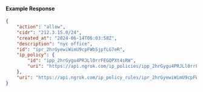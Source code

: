 <!-- Code generated for API Clients. DO NOT EDIT. -->

#### Example Response

```json
{
	"action": "allow",
	"cidr": "212.3.15.0/24",
	"created_at": "2024-06-14T06:03:58Z",
	"description": "nyc office",
	"id": "ipr_2hrGyewiWimU9cpFWbSjpfLG7eR",
	"ip_policy": {
		"id": "ipp_2hrGygu4PRJLl0rrFEGQPXt4sRW",
		"uri": "https://api.ngrok.com/ip_policies/ipp_2hrGygu4PRJLl0rrFEGQPXt4sRW"
	},
	"uri": "https://api.ngrok.com/ip_policy_rules/ipr_2hrGyewiWimU9cpFWbSjpfLG7eR"
}
```
